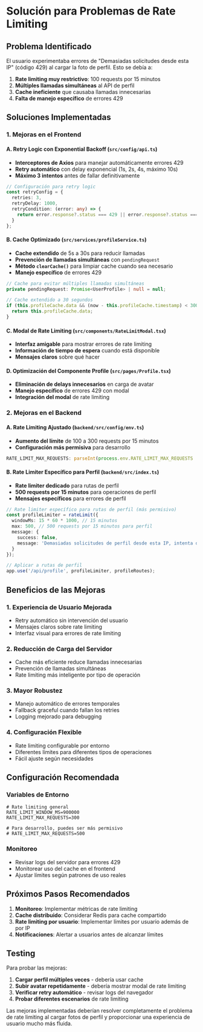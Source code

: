 # Solución para Problemas de Rate Limiting

## Problema Identificado

El usuario experimentaba errores de "Demasiadas solicitudes desde esta IP" (código 429) al cargar la foto de perfil. Esto se debía a:

1. **Rate limiting muy restrictivo**: 100 requests por 15 minutos
2. **Múltiples llamadas simultáneas** al API de perfil
3. **Cache ineficiente** que causaba llamadas innecesarias
4. **Falta de manejo específico** de errores 429

## Soluciones Implementadas

### 1. Mejoras en el Frontend

#### A. Retry Logic con Exponential Backoff (`src/config/api.ts`)
- **Interceptores de Axios** para manejar automáticamente errores 429
- **Retry automático** con delay exponencial (1s, 2s, 4s, máximo 10s)
- **Máximo 3 intentos** antes de fallar definitivamente

```typescript
// Configuración para retry logic
const retryConfig = {
  retries: 3,
  retryDelay: 1000,
  retryCondition: (error: any) => {
    return error.response?.status === 429 || error.response?.status === 503;
  }
};
```

#### B. Cache Optimizado (`src/services/profileService.ts`)
- **Cache extendido** de 5s a 30s para reducir llamadas
- **Prevención de llamadas simultáneas** con `pendingRequest`
- **Método `clearCache()`** para limpiar cache cuando sea necesario
- **Manejo específico** de errores 429

```typescript
// Cache para evitar múltiples llamadas simultáneas
private pendingRequest: Promise<UserProfile> | null = null;

// Cache extendido a 30 segundos
if (this.profileCache.data && (now - this.profileCache.timestamp) < 30000) {
  return this.profileCache.data;
}
```

#### C. Modal de Rate Limiting (`src/components/RateLimitModal.tsx`)
- **Interfaz amigable** para mostrar errores de rate limiting
- **Información de tiempo de espera** cuando está disponible
- **Mensajes claros** sobre qué hacer

#### D. Optimización del Componente Profile (`src/pages/Profile.tsx`)
- **Eliminación de delays innecesarios** en carga de avatar
- **Manejo específico** de errores 429 con modal
- **Integración del modal** de rate limiting

### 2. Mejoras en el Backend

#### A. Rate Limiting Ajustado (`backend/src/config/env.ts`)
- **Aumento del límite** de 100 a 300 requests por 15 minutos
- **Configuración más permisiva** para desarrollo

```typescript
RATE_LIMIT_MAX_REQUESTS: parseInt(process.env.RATE_LIMIT_MAX_REQUESTS || '300'), // Aumentado de 100 a 300
```

#### B. Rate Limiter Específico para Perfil (`backend/src/index.ts`)
- **Rate limiter dedicado** para rutas de perfil
- **500 requests por 15 minutos** para operaciones de perfil
- **Mensajes específicos** para errores de perfil

```typescript
// Rate limiter específico para rutas de perfil (más permisivo)
const profileLimiter = rateLimit({
  windowMs: 15 * 60 * 1000, // 15 minutos
  max: 500, // 500 requests por 15 minutos para perfil
  message: {
    success: false,
    message: 'Demasiadas solicitudes de perfil desde esta IP, intenta de nuevo más tarde.'
  }
});

// Aplicar a rutas de perfil
app.use('/api/profile', profileLimiter, profileRoutes);
```

## Beneficios de las Mejoras

### 1. **Experiencia de Usuario Mejorada**
- Retry automático sin intervención del usuario
- Mensajes claros sobre rate limiting
- Interfaz visual para errores de rate limiting

### 2. **Reducción de Carga del Servidor**
- Cache más eficiente reduce llamadas innecesarias
- Prevención de llamadas simultáneas
- Rate limiting más inteligente por tipo de operación

### 3. **Mayor Robustez**
- Manejo automático de errores temporales
- Fallback graceful cuando fallan los retries
- Logging mejorado para debugging

### 4. **Configuración Flexible**
- Rate limiting configurable por entorno
- Diferentes límites para diferentes tipos de operaciones
- Fácil ajuste según necesidades

## Configuración Recomendada

### Variables de Entorno
```env
# Rate limiting general
RATE_LIMIT_WINDOW_MS=900000
RATE_LIMIT_MAX_REQUESTS=300

# Para desarrollo, puedes ser más permisivo
# RATE_LIMIT_MAX_REQUESTS=500
```

### Monitoreo
- Revisar logs del servidor para errores 429
- Monitorear uso del cache en el frontend
- Ajustar límites según patrones de uso reales

## Próximos Pasos Recomendados

1. **Monitoreo**: Implementar métricas de rate limiting
2. **Cache distribuido**: Considerar Redis para cache compartido
3. **Rate limiting por usuario**: Implementar límites por usuario además de por IP
4. **Notificaciones**: Alertar a usuarios antes de alcanzar límites

## Testing

Para probar las mejoras:

1. **Cargar perfil múltiples veces** - debería usar cache
2. **Subir avatar repetidamente** - debería mostrar modal de rate limiting
3. **Verificar retry automático** - revisar logs del navegador
4. **Probar diferentes escenarios** de rate limiting

Las mejoras implementadas deberían resolver completamente el problema de rate limiting al cargar fotos de perfil y proporcionar una experiencia de usuario mucho más fluida.
